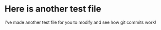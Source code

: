 # Here is another test file

I've made another test file for you to modify and see how git commits work!
